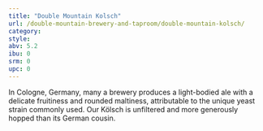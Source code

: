 ```yaml
---
title: "Double Mountain Kolsch"
url: /double-mountain-brewery-and-taproom/double-mountain-kolsch/
category: 
style: 
abv: 5.2
ibu: 0
srm: 0
upc: 0
---
```

In Cologne, Germany, many a brewery produces a light-bodied ale with a delicate fruitiness and rounded maltiness, attributable to the unique yeast strain commonly used. Our Kölsch is unfiltered and more generously hopped than its German cousin.
